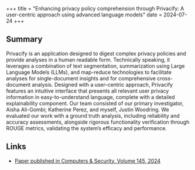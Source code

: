 +++
title = "Enhancing privacy policy comprehension through Privacify: A user-centric approach using advanced language models" 
date = 2024-07-24 
+++


## Summary 
Privacify is an application designed to digest complex privacy policies and provide analyses in
a human readable form. Technically speaking, it leverages a combination of text segmentation, 
summarization using Large Language Models (LLMs), and map-reduce technologies to facilitate 
analyses for single-document insights and for comprehensive cross-document analysis. 
Designed with a user-centric approach, Privacify features an intuitive interface that presents all 
relevant user privacy information in easy-to-understand language, complete with a detailed explainability component. 
Our team consisted of our primary investigator, Aisha Ali-Gombi; Katherine Perez, and myself, Justin Woodring.
We evaluated our work with a ground truth analysis, including reliability and accuracy assessments, 
alongside rigorous functionality verification through ROUGE metrics, validating the system’s efficacy
and performance. 

## Links
- [Paper published in Computers & Security, Volume 145, 2024](https://doi.org/10.1016/j.cose.2024.103997)
